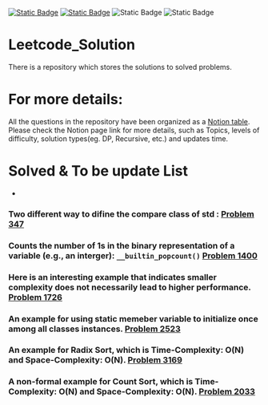 [![Static Badge](https://img.shields.io/badge/Table_List-blue?style=flat&logo=notion)](https://fearless-camel-a07.notion.site/Leetcode-5bace82e9c4c4c299ccc21fe8ffb6b7b)
[![Static Badge](https://img.shields.io/badge/Difficulty_Chart-green?style=flat&logo=notion)](https://fearless-camel-a07.notion.site/Leetcode-5bace82e9c4c4c299ccc21fe8ffb6b7b)
![Static Badge](https://img.shields.io/github/directory-file-count/weberyoutoo/Leetcode_Solution?style=flat&logo=files&label=Part1-Total)
![Static Badge](https://img.shields.io/github/directory-file-count/weberyoutoo/Leetcode_Solution/Solutions?style=flat&logo=files&label=Part2-Total)

# Leetcode_Solution
There is a repository which stores the solutions to solved problems.

# For more details:
All the questions in the repository have been organized as a [Notion table](https://fearless-camel-a07.notion.site/Leetcode-5bace82e9c4c4c299ccc21fe8ffb6b7b).  
Please check the Notion page link for more details, such as Topics, levels of difficulty, solution types(eg. DP, Recursive, etc.) and updates time.

# Solved & To be update List
- 

### Two different way to difine the compare class of **std** : [Problem 347](https://github.com/weberyoutoo/Leetcode_Solution/blob/main/347.%20Top%20K%20Frequent%20Elements.md)
### Counts the number of 1s in the binary representation of a variable (e.g., an interger): `__builtin_popcount()` [Problem 1400](https://github.com/weberyoutoo/Leetcode_Solution/blob/main/1400.%20Construct%20K%20Palindrome%20Strings.md)
### Here is an interesting example that indicates smaller complexity does not necessarily lead to higher performance. [Problem 1726](https://github.com/weberyoutoo/Leetcode_Solution/blob/main/Solutions/1726.%20Tuple%20with%20Same%20Product.md)
### An example for using static memeber variable to initialize once among all classes instances. [Problem 2523](https://github.com/weberyoutoo/Leetcode_Solution/blob/main/Solutions/2523.%20Closest%20Prime%20Numbers%20in%20Range.md)
### An example for Radix Sort, which is Time-Complexity: O(N) and Space-Complexity: O(N). [Problem 3169](https://github.com/weberyoutoo/Leetcode_Solution/blob/main/Solutions/3169.%20Count%20Days%20Without%20Meetings.md)
### A non-formal example for Count Sort, which is Time-Complexity: O(N) and Space-Complexity: O(N). [Problem 2033](https://github.com/weberyoutoo/Leetcode_Solution/blob/main/Solutions/2033.%20Minimum%20Operations%20to%20Make%20a%20Uni-Value%20Grid.md)
